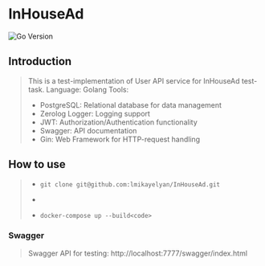 # InHouseAd

![Go Version](https://img.shields.io/github/go-mod/go-version/golang/go?color=l&filename=src%2Fgo.mod&style=plastic)

## Introduction
>
>
> This is a test-implementation of User API service for InHouseAd test-task.
> Language: Golang
> Tools:
>- PostgreSQL: Relational database for data management
>- Zerolog Logger: Logging support
>- JWT: Authorization/Authentication functionality
>- Swagger: API documentation
>- Gin: Web Framework for HTTP-request handling
>
## How to use
>
> - ```git clone git@github.com:lmikayelyan/InHouseAd.git```
> - ```cd InHouseAd
> - ```docker-compose up --build<code>```
>
### Swagger
>
> Swagger API for testing: <link>http://localhost:7777/swagger/index.html<link>
>
